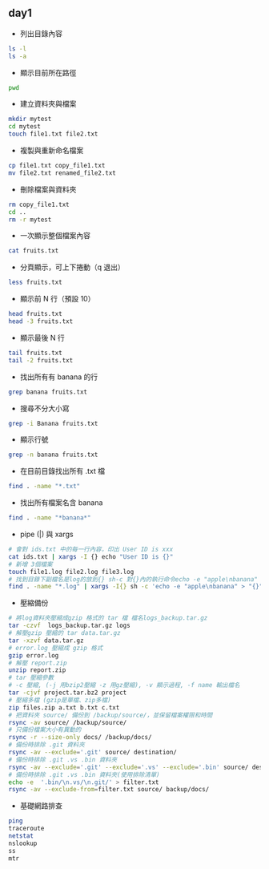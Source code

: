 ## day1
* 列出目錄內容
```bash
ls -l
ls -a
```
* 	顯示目前所在路徑
```bash
pwd
```
* 建立資料夾與檔案
```bash
mkdir mytest
cd mytest
touch file1.txt file2.txt
```
* 複製與重新命名檔案
```bash
cp file1.txt copy_file1.txt
mv file2.txt renamed_file2.txt
```
* 刪除檔案與資料夾
```bash
rm copy_file1.txt
cd ..
rm -r mytest
```
* 一次顯示整個檔案內容
```bash
cat fruits.txt
```
* 分頁顯示，可上下捲動（q 退出）
```bash
less fruits.txt
```
* 顯示前 N 行（預設 10）
```bash
head fruits.txt
head -3 fruits.txt
```
* 顯示最後 N 行
```bash
tail fruits.txt
tail -2 fruits.txt
```
* 找出所有有 banana 的行
```bash
grep banana fruits.txt
```
* 搜尋不分大小寫
```bash
grep -i Banana fruits.txt
```
* 顯示行號
```bash
grep -n banana fruits.txt
```
* 在目前目錄找出所有 .txt 檔
```bash
find . -name "*.txt"
```
* 找出所有檔案名含 banana
```bash
find . -name "*banana*"
```
*  pipe (|) 與 xargs
```bash
# 會對 ids.txt 中的每一行內容，印出 User ID is xxx
cat ids.txt | xargs -I {} echo "User ID is {}"
# 新增 3個檔案
touch file1.log file2.log file3.log  
# 找到目錄下副檔名是log的放到{} sh-c 對{}內的執行命令echo -e "apple\nbanana"
find . -name "*.log" | xargs -I{} sh -c 'echo -e "apple\nbanana" > "{}"'
```
* 壓縮備份
```bash
# 將log資料夾壓縮成gzip 格式的 tar 檔 檔名logs_backup.tar.gz
tar -czvf  logs_backup.tar.gz logs
# 解壓gzip 壓縮的 tar data.tar.gz
tar -xzvf data.tar.gz
# error.log 壓縮成 gzip 格式
gzip error.log
# 解壓 report.zip
unzip report.zip
# tar 壓縮參數
# -c 壓縮, (-j 用bzip2壓縮 -z 用gz壓縮), -v 顯示過程, -f name 輸出檔名
tar -cjvf project.tar.bz2 project
# 壓縮多檔 (gzip是單檔、zip多檔)
zip files.zip a.txt b.txt c.txt
# 把資料夾 source/ 備份到 /backup/source/，並保留檔案權限和時間
rsync -av source/ /backup/source/
# 只備份檔案大小有異動的
rsync -r --size-only docs/ /backup/docs/
# 備份時排除 .git 資料夾
rsync -av --exclude='.git' source/ destination/
# 備份時排除 .git .vs .bin 資料夾
rsync -av --exclude='.git' --exclude='.vs' --exclude='.bin' source/ destination/
# 備份時排除 .git .vs .bin 資料夾(使用排除清單)
echo -e  '.bin/\n.vs/\n.git/' > filter.txt
rsync -av --exclude-from=filter.txt source/ backup/docs/
```
* 基礎網路排查
```bash
ping
traceroute
netstat
nslookup
ss
mtr 
```